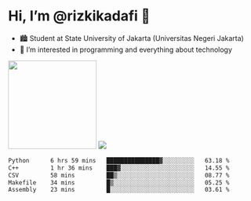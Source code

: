 # Hi, I’m @rizkikadafi 👋
- 🏙 Student at State University of Jakarta (Universitas Negeri Jakarta)
- 👀 I’m interested in programming and everything about technology
<img height="180em" src="https://github-readme-stats.vercel.app/api?username=rizkikadafi&show_icons=true&hide_border=true&&count_private=true&include_all_commits=true" />
<img src="https://github-readme-stats.vercel.app/api/top-langs/?username=rizkikadafi&show_icons=true&hide_border=true&&count_private=true&include_all_commits=true" />

<!--START_SECTION:waka-->

```txt
Python      6 hrs 59 mins   ███████████████▓░░░░░░░░░   63.18 %
C++         1 hr 36 mins    ███▓░░░░░░░░░░░░░░░░░░░░░   14.55 %
CSV         58 mins         ██▒░░░░░░░░░░░░░░░░░░░░░░   08.77 %
Makefile    34 mins         █▒░░░░░░░░░░░░░░░░░░░░░░░   05.25 %
Assembly    23 mins         █░░░░░░░░░░░░░░░░░░░░░░░░   03.61 %
```

<!--END_SECTION:waka-->

<!---
rizkikadafi/rizkikadafi is a ✨ special ✨ repository because its `README.md` (this file) appears on your GitHub profile.
You can click the Preview link to take a look at your changes.
--->
